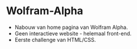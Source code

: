 # Wolfram-Alpha

* Nabouw van home pagina van Wolfram Alpha.
* Geen interactieve website - helemaal front-end.
* Eerste challenge van HTML/CSS.
